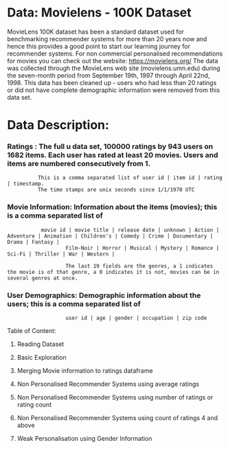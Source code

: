 # Data: Movielens - 100K Dataset

MovieLens 100K dataset has been a standard dataset used for benchmarking recommender systems for more than 20 years now and hence this provides a good point to start our learning journey for recommender systems. For non commercial personalised recommendations for movies you can check out the website: https://movielens.org/
The data was collected through the MovieLens web site (movielens.umn.edu) during the seven-month period from September 19th, 1997 through April 22nd, 1998. 
This data has been cleaned up - users who had less than 20 ratings or did not have complete demographic information were removed from this data set. 


# Data Description:

### Ratings : The full u data set, 100000 ratings by 943 users on 1682 items. Each user has rated at least 20 movies.  Users and items are numbered consecutively from 1. 
              This is a comma separated list of user id | item id | rating | timestamp. 
              The time stamps are unix seconds since 1/1/1970 UTC   


### Movie Information: Information about the items (movies); this is a comma separated list of 
		       movie id | movie title | release date | unknown | Action | Adventure | Animation | Children's | Comedy | Crime | Documentary | Drama | Fantasy |
             	       Film-Noir | Horror | Musical | Mystery | Romance | Sci-Fi | Thriller | War | Western |
		  	 
              	       The last 19 fields are the genres, a 1 indicates the movie is of that genre, a 0 indicates it is not, movies can be in several genres at once.


### User Demographics: Demographic information about the users; this is a comma separated list of
                       user id | age | gender | occupation | zip code



Table of Content:

1. Reading Dataset

2. Basic Exploration

3. Merging Movie information to ratings dataframe

4. Non Personalised Recommender Systems using average ratings

5. Non Personalised Recommender Systems using number of ratings or rating count

6. Non Personalised Recommender Systems using count of ratings 4 and above

7. Weak Personalisation using Gender Information




